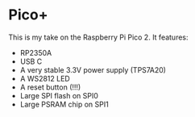 # Pico+
This is my take on the Raspberry Pi Pico 2. It features:
- RP2350A
- USB C
- A very stable 3.3V power supply (TPS7A20)
- A WS2812 LED
- A reset button (!!!)
- Large SPI flash on SPI0
- Large PSRAM chip on SPI1

